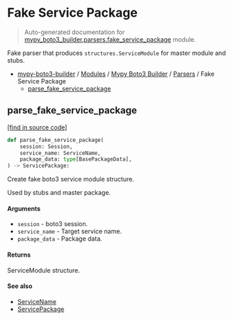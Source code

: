 # Fake Service Package

> Auto-generated documentation for [mypy_boto3_builder.parsers.fake_service_package](https://github.com/vemel/mypy_boto3_builder/blob/main/mypy_boto3_builder/parsers/fake_service_package.py) module.

Fake parser that produces `structures.ServiceModule` for master module and stubs.

- [mypy-boto3-builder](../../README.md#mypy_boto3_builder) / [Modules](../../MODULES.md#mypy-boto3-builder-modules) / [Mypy Boto3 Builder](../index.md#mypy-boto3-builder) / [Parsers](index.md#parsers) / Fake Service Package
    - [parse_fake_service_package](#parse_fake_service_package)

## parse_fake_service_package

[[find in source code]](https://github.com/vemel/mypy_boto3_builder/blob/main/mypy_boto3_builder/parsers/fake_service_package.py#L19)

```python
def parse_fake_service_package(
    session: Session,
    service_name: ServiceName,
    package_data: type[BasePackageData],
) -> ServicePackage:
```

Create fake boto3 service module structure.

Used by stubs and master package.

#### Arguments

- `session` - boto3 session.
- `service_name` - Target service name.
- `package_data` - Package data.

#### Returns

ServiceModule structure.

#### See also

- [ServiceName](../service_name.md#servicename)
- [ServicePackage](../structures/service_package.md#servicepackage)
